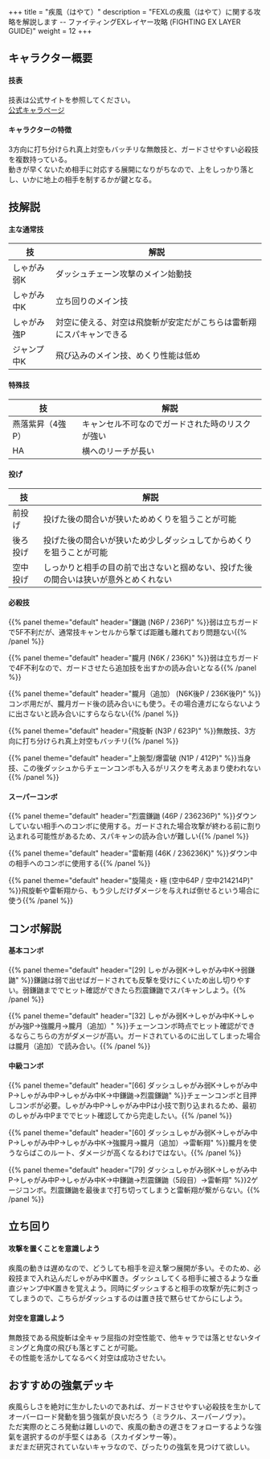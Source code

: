 +++
title = "疾風（はやて）"
description = "FEXLの疾風（はやて）に関する攻略を解説します -- ファイティングEXレイヤー攻略 (FIGHTING EX LAYER GUIDE)"
weight = 12
+++

## キャラクター概要

#### 技表

技表は公式サイトを参照してください。  
[公式キャラページ](http://www.arika.co.jp/product/fexl_hp/jp/chara_jp/fexl_jp_chara12.html)

#### キャラクターの特徴

3方向に打ち分けられ真上対空もバッチリな無敵技と、ガードさせやすい必殺技を複数持っている。  
動きが早くないため相手に対応する展開になりがちなので、上をしっかり落とし、いかに地上の相手を制するかが鍵となる。

## 技解説

#### 主な通常技

|技 |解説|
|---|----|
|しゃがみ弱K|ダッシュチェーン攻撃のメイン始動技|
|しゃがみ中K|立ち回りのメイン技|
|しゃがみ強P|対空に使える、対空は飛旋斬が安定だがこちらは雷斬翔にスパキャンできる|
|ジャンプ中K|飛び込みのメイン技、めくり性能は低め|

#### 特殊技

|技 |解説|
|---|----|
|燕落紫昇（4強P）|キャンセル不可なのでガードされた時のリスクが強い|
|HA|横へのリーチが長い|

#### 投げ

|技 |解説|
|---|----|
|前投げ|投げた後の間合いが狭いためめくりを狙うことが可能|
|後ろ投げ|投げた後の間合いが狭いため少しダッシュしてからめくりを狙うことが可能|
|空中投げ|しっかりと相手の目の前で出さないと掴めない、投げた後の間合いは狭いが意外とめくれない|

#### 必殺技

{{% panel theme="default" header="鎌鼬 (N6P / 236P)" %}}弱は立ちガードで5F不利だが、通常技キャンセルから撃てば距離も離れており問題ない{{% /panel %}}

{{% panel theme="default" header="朧月 (N6K / 236K)" %}}弱は立ちガードで4F不利なので、ガードさせたら追加技を出すかの読み合いとなる{{% /panel %}}

{{% panel theme="default" header="朧月（追加） (N6K後P / 236K後P)" %}}コンボ用だが、朧月ガード後の読み合いにも使う。その場合連ガにならないように出さないと読み合いにすらならない{{% /panel %}}

{{% panel theme="default" header="飛旋斬 (N3P / 623P)" %}}無敵技、3方向に打ち分けられ真上対空もバッチリ{{% /panel %}}

{{% panel theme="default" header="上腕型/爆雷破 (N1P / 412P)" %}}当身技、この後ダッシュからチェーンコンボも入るがリスクを考えあまり使われない{{% /panel %}}


#### スーパーコンボ

{{% panel theme="default" header="烈震鎌鼬 (46P / 236236P)" %}}ダウンしていない相手へのコンボに使用する。ガードされた場合攻撃が終わる前に割り込まれる可能性があるため、スパキャンの読み合いが難しい{{% /panel %}}

{{% panel theme="default" header="雷斬翔 (46K / 236236K)" %}}ダウン中の相手へのコンボに使用する{{% /panel %}}

{{% panel theme="default" header="旋陽炎・極 (空中64P / 空中214214P)" %}}飛旋斬や雷斬翔から、もう少しだけダメージを与えれば倒せるという場合に使う{{% /panel %}}


## コンボ解説

#### 基本コンボ

{{% panel theme="default" header="[29] しゃがみ弱K→しゃがみ中K→弱鎌鼬" %}}鎌鼬は弱で出せばガードされても反撃を受けにくいため出し切りやすい。弱鎌鼬まででヒット確認ができたら烈震鎌鼬でスパキャンしよう。{{% /panel %}}


{{% panel theme="default" header="[32] しゃがみ弱K→しゃがみ中K→しゃがみ強P→強朧月→朧月（追加）" %}}チェーンコンボ時点でヒット確認ができるならこちらの方がダメージが高い。ガードされているのに出してしまった場合は朧月（追加）で読み合い。{{% /panel %}}

#### 中級コンボ

{{% panel theme="default" header="[66] ダッシュしゃがみ弱K→しゃがみ中P→しゃがみ中P→しゃがみ中K→中鎌鼬→烈震鎌鼬" %}}チェーンコンボと目押しコンボが必要。しゃがみ中P→しゃがみ中Pは小技で割り込まれるため、最初のしゃがみ中Pまででヒット確認してから完走したい。{{% /panel %}}

{{% panel theme="default" header="[60] ダッシュしゃがみ弱K→しゃがみ中P→しゃがみ中P→しゃがみ中K→強朧月→朧月（追加）→雷斬翔" %}}朧月を使うならばこのルート、ダメージが高くなるわけではない。{{% /panel %}}


{{% panel theme="default" header="[79] ダッシュしゃがみ弱K→しゃがみ中P→しゃがみ中P→しゃがみ中K→中鎌鼬→烈震鎌鼬（5段目）→雷斬翔" %}}2ゲージコンボ。烈震鎌鼬を最後まで打ち切ってしまうと雷斬翔が繋がらない。{{% /panel %}}

## 立ち回り

#### 攻撃を置くことを意識しよう

疾風の動きは遅めなので、どうしても相手を迎え撃つ展開が多い。そのため、必殺技まで入れ込んだしゃがみ中K置き。ダッシュしてくる相手に被さるような垂直ジャンプ中K置きを覚えよう。同時にダッシュすると相手の攻撃が先に刺さってしまうので、こちらがダッシュするのは置き技で黙らせてからにしよう。

#### 対空を意識しよう

無敵技である飛旋斬は全キャラ屈指の対空性能で、他キャラでは落とせないタイミングと角度の飛びも落とすことが可能。  
その性能を活かしてなるべく対空は成功させたい。

## おすすめの強氣デッキ

疾風らしさを絶対に生かしたいのであれば、ガードさせやすい必殺技を生かしてオーバーロード発動を狙う強氣が良いだろう（ミラクル、スーパーノヴァ）。    
ただ実際のところ発動は難しいので、疾風の動きの遅さをフォローするような強氣を選択するのが手堅くはある（スカイダンサー等）。  
まだまだ研究されていないキャラなので、ぴったりの強氣を見つけて欲しい。

